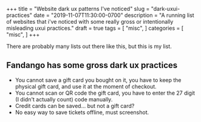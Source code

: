 +++
title = "Website dark ux patterns I've noticed"
slug = "dark-uxui-practices"
date = "2019-11-07T11:30:00-0700"
description = "A running list of websites that i've noticed with some really gross or intentionally misleading uxui practices."
draft = true
tags = [
    "misc",
]
categories = [
    "misc",
]
+++ 

There are probably many lists out there like this, but this is my list.

## Fandango has some gross dark ux practices

* You cannot save a gift card you bought on it, you have to keep the physical gift card, and use it at the moment of checkout.
* You cannot scan or QR code the gift card, you have to enter the 27 digit (I didn't actually count) code manually.
* Credit cards can be saved... but not a gift card?
* No easy way to save tickets offline, must screenshot.
